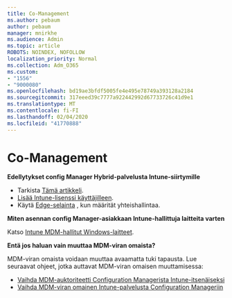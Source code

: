 ```yaml
---
title: Co-Management
ms.author: pebaum
author: pebaum
manager: mnirkhe
ms.audience: Admin
ms.topic: article
ROBOTS: NOINDEX, NOFOLLOW
localization_priority: Normal
ms.collection: Adm_O365
ms.custom:
- "1556"
- "9000080"
ms.openlocfilehash: bd19ae3bfdf5005fe4e495e78749a393128a2184
ms.sourcegitcommit: 317eeed39c7777a922442992d67733726c41d9e1
ms.translationtype: MT
ms.contentlocale: fi-FI
ms.lasthandoff: 02/04/2020
ms.locfileid: "41770888"
---
```

# <a name="co-management"></a>Co-Management

**Edellytykset config Manager Hybrid-palvelusta Intune-siirtymille**

- Tarkista [Tämä artikkeli](https://docs.microsoft.com/configmgr/mdm/deploy-use/migrate-hybridmdm-to-intunesa).
- [Lisää Intune-lisenssi käyttäjilleen](https://docs.microsoft.com/intune/licenses-assign).
- Käytä [Edge-selainta](https://www.microsoft.com/windows/microsoft-edge) , kun määrität yhteishallintaa.

**Miten asennan config Manager-asiakkaan Intune-hallittuja laitteita varten**

Katso [Intune MDM-hallitut Windows-laitteet](https://docs.microsoft.com/configmgr/core/clients/deploy/deploy-clients-to-windows-computers#bkmk_mdm).

**Entä jos haluan vain muuttaa MDM-viran omaista?**

MDM-viran omaista voidaan muuttaa avaamatta tuki tapausta. Lue seuraavat ohjeet, jotka auttavat MDM-viran omaisen muuttamisessa:

- [Vaihda MDM-auktoriteetti Configuration Managerista Intune-itsenäiseksi](https://docs.microsoft.com/configmgr/mdm/deploy-use/migrate-change-mdm-authority)
- [Vaihda MDM-viran omainen Intune-palvelusta Configuration Manageriin](https://docs.microsoft.com/configmgr/mdm/deploy-use/change-mdm-authority)

